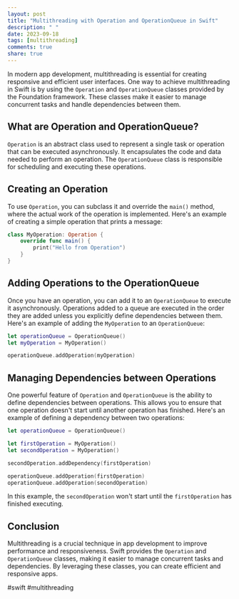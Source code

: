 ```yaml
---
layout: post
title: "Multithreading with Operation and OperationQueue in Swift"
description: " "
date: 2023-09-18
tags: [multithreading]
comments: true
share: true
---
```


In modern app development, multithreading is essential for creating responsive and efficient user interfaces. One way to achieve multithreading in Swift is by using the `Operation` and `OperationQueue` classes provided by the Foundation framework. These classes make it easier to manage concurrent tasks and handle dependencies between them.

## What are Operation and OperationQueue?

`Operation` is an abstract class used to represent a single task or operation that can be executed asynchronously. It encapsulates the code and data needed to perform an operation. The `OperationQueue` class is responsible for scheduling and executing these operations.

## Creating an Operation

To use `Operation`, you can subclass it and override the `main()` method, where the actual work of the operation is implemented. Here's an example of creating a simple operation that prints a message:

```swift
class MyOperation: Operation {
    override func main() {
        print("Hello from Operation")
    }
}
```

## Adding Operations to the OperationQueue

Once you have an operation, you can add it to an `OperationQueue` to execute it asynchronously. Operations added to a queue are executed in the order they are added unless you explicitly define dependencies between them. Here's an example of adding the `MyOperation` to an `OperationQueue`:

```swift
let operationQueue = OperationQueue()
let myOperation = MyOperation()

operationQueue.addOperation(myOperation)
```

## Managing Dependencies between Operations

One powerful feature of `Operation` and `OperationQueue` is the ability to define dependencies between operations. This allows you to ensure that one operation doesn't start until another operation has finished. Here's an example of defining a dependency between two operations:

```swift
let operationQueue = OperationQueue()

let firstOperation = MyOperation()
let secondOperation = MyOperation()

secondOperation.addDependency(firstOperation)

operationQueue.addOperation(firstOperation)
operationQueue.addOperation(secondOperation)
```

In this example, the `secondOperation` won't start until the `firstOperation` has finished executing.

## Conclusion

Multithreading is a crucial technique in app development to improve performance and responsiveness. Swift provides the `Operation` and `OperationQueue` classes, making it easier to manage concurrent tasks and dependencies. By leveraging these classes, you can create efficient and responsive apps.

#swift #multithreading